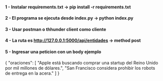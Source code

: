 #### 1 - Instalar requirements.txt -> pip install -r requirements.txt ####
#### 2 - El programa se ejecuta desde index.py -> python index.py ####
#### 3 - Usar postman o thhunder client como cliente ####
#### 4 - La ruta es http://127.0.0.1:5000/api/entidades  -> method post ####
#### 5 - Ingresar una peticion con un body ejemplo #####
{
 "oraciones": [
 "Apple está buscando comprar una startup del Reino Unido por mil millones de dólares.",
 "San Francisco considera prohibir los robots de entrega en la acera."
 ]
}

